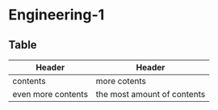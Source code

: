 # Engineering-1
## Table 
Header | Header 
-------|-------
contents | more cotents 
even more contents | the most amount of contents
